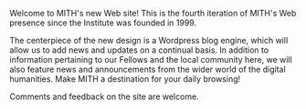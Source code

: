 Welcome to MITH's new Web site! This is the fourth iteration of MITH's Web presence since the Institute was founded in 1999.

The centerpiece of the new design is a Wordpress blog engine, which will allow us to add news and updates on a continual basis. In addition to information pertaining to our Fellows and the local community here, we will also feature news and announcements from the wider world of the digital humanities. Make MITH a destination for your daily browsing!

Comments and feedback on the site are welcome.